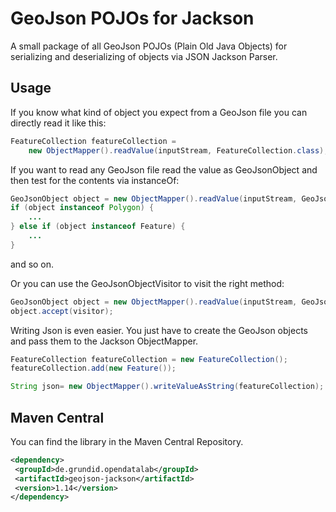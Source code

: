 GeoJson POJOs for Jackson
=========================

A small package of all GeoJson POJOs (Plain Old Java Objects) for serializing and 
deserializing of objects via JSON Jackson Parser.

Usage
-----

If you know what kind of object you expect from a GeoJson file you can directly read it like this:


```java
FeatureCollection featureCollection = 
	new ObjectMapper().readValue(inputStream, FeatureCollection.class);
```

If you want to read any GeoJson file read the value as GeoJsonObject and then test for the contents via instanceOf:

```java
GeoJsonObject object = new ObjectMapper().readValue(inputStream, GeoJsonObject.class);
if (object instanceof Polygon) {
	...
} else if (object instanceof Feature) {
	...
}
```
and so on.

Or you can use the GeoJsonObjectVisitor to visit the right method:

```java
GeoJsonObject object = new ObjectMapper().readValue(inputStream, GeoJsonObject.class);
object.accept(visitor);
```


Writing Json is even easier. You just have to create the GeoJson objects and pass them to the Jackson ObjectMapper.

```java
FeatureCollection featureCollection = new FeatureCollection();
featureCollection.add(new Feature());

String json= new ObjectMapper().writeValueAsString(featureCollection);
```

Maven Central
-------------

You can find the library in the Maven Central Repository.

```xml
<dependency>
 <groupId>de.grundid.opendatalab</groupId>
 <artifactId>geojson-jackson</artifactId>
 <version>1.14</version>
</dependency>
```
		
